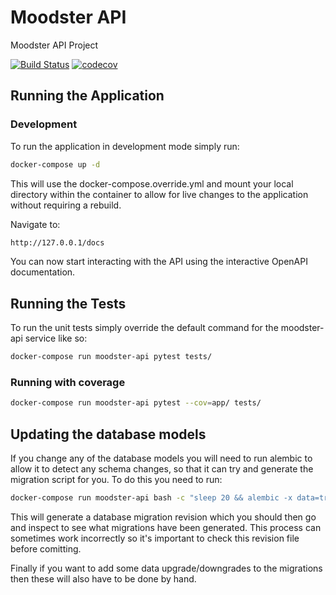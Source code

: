 # Moodster API

Moodster API Project

[![Build Status](https://travis-ci.com/JBonser/moodster-api-new.svg?branch=master)](https://travis-ci.com/JBonser/moodster-api-new)
[![codecov](https://codecov.io/gh/JBonser/moodster-api-new/branch/master/graph/badge.svg)](https://codecov.io/gh/JBonser/moodster-api-new)

## Running the Application

### Development

To run the application in development mode simply run:

```bash
docker-compose up -d
```

This will use the docker-compose.override.yml and mount your local directory
within the container to allow for live changes to the application without requiring
a rebuild.

Navigate to:

```bash
http://127.0.0.1/docs
```

You can now start interacting with the API using the interactive OpenAPI documentation.

## Running the Tests

To run the unit tests simply override the default command for the moodster-api service like so:

```bash
docker-compose run moodster-api pytest tests/
```

### Running with coverage

```bash
docker-compose run moodster-api pytest --cov=app/ tests/
```

## Updating the database models

If you change any of the database models you will need to run alembic to allow it to detect any schema changes,
so that it can try and generate the migration script for you. To do this you need to run:

```bash
docker-compose run moodster-api bash -c "sleep 20 && alembic -x data=true upgrade head && alembic revision --autogenerate"
```

This will generate a database migration revision which you should then go and inspect to see what migrations have been
generated. This process can sometimes work incorrectly so it's important to check this revision file before comitting.

Finally if you want to add some data upgrade/downgrades to the migrations then these will also have to be done by hand.

